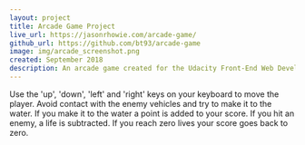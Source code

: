 ```yaml
---
layout: project
title: Arcade Game Project
live_url: https://jasonrhowie.com/arcade-game/
github_url: https://github.com/bt93/arcade-game
image: img/arcade_screenshot.png
created: September 2018
description: An arcade game created for the Udacity Front-End Web Development Nanodegree.
---
```

Use the 'up', 'down', 'left' and 'right' keys on your keyboard to move the player. Avoid contact with the enemy vehicles and try to make it to the water. If you make it to the water a point is added to your score. If you hit an enemy, a life is subtracted. If you reach zero lives your score goes back to zero.